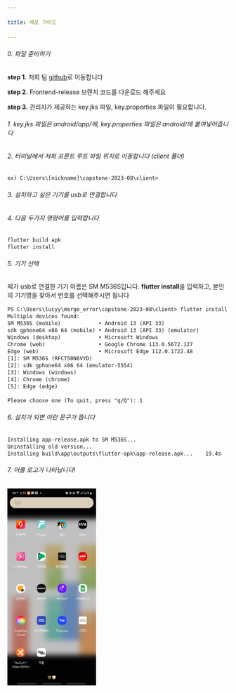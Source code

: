 ```yaml
---

title: 배포 가이드

---
```

###### 0. 파일 준비하기
**step 1.** 저희 팀 [github](https://github.com/kookmin-sw/capstone-2023-08)로 이동합니다
<br>

**step 2.** Frontend-release 브랜치 코드를 다운로드 해주세요
<br>

**step 3.** 관리자가 제공하는 key.jks 파일, key.properties 파일이 필요합니다.
<br>

###### 1. key.jks 파일은 android/app/에, key.properties 파일은 android/에 붙여넣어줍니다
###### 2. 터미널에서 저희 프론트 루트 파일 위치로 이동합니다 (client 폴더)
```
ex) C:\Users\[nickname]\capstone-2023-08\client>
```

###### 3. 설치하고 싶은 기기를 usb로 연결합니다
###### 4. 다음 두가지 명령어를 입력합니다
```
flutter build apk
flutter install
```
###### 5. 기기 선택

제가 usb로 연결한 기기 이름은 SM M536S입니다. **flutter install**을 입력하고, 본인의 기기명을 찾아서 번호를 선택해주시면 됩니다
```
PS C:\Users\lucyy\merge_error\capstone-2023-08\client> flutter install
Multiple devices found:
SM M536S (mobile)            • Android 13 (API 33)
sdk gphone64 x86 64 (mobile) • Android 13 (API 33) (emulator)
Windows (desktop)            • Microsoft Windows
Chrome (web)                 • Google Chrome 113.0.5672.127
Edge (web)                   • Microsoft Edge 112.0.1722.48
[1]: SM M536S (RFCT50N6VYD)
[2]: sdk gphone64 x86 64 (emulator-5554)
[3]: Windows (windows)
[4]: Chrome (chrome)
[5]: Edge (edge)

Please choose one (To quit, press "q/Q"): 1
```
###### 6. 설치가 되면 이런 문구가 뜹니다
```
Installing app-release.apk to SM M536S...
Uninstalling old version...
Installing build\app\outputs\flutter-apk\app-release.apk...    19.4s
```
###### 7. 어플 로고가 나타납니다!

<div><img src="../assets/img/1-release.jpg" width="40%"></div>
<br>
